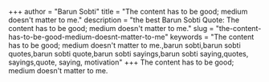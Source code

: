 +++
author = "Barun Sobti"
title = "The content has to be good; medium doesn't matter to me."
description = "the best Barun Sobti Quote: The content has to be good; medium doesn't matter to me."
slug = "the-content-has-to-be-good-medium-doesnt-matter-to-me"
keywords = "The content has to be good; medium doesn't matter to me.,barun sobti,barun sobti quotes,barun sobti quote,barun sobti sayings,barun sobti saying,quotes, sayings,quote, saying, motivation"
+++
The content has to be good; medium doesn't matter to me.
